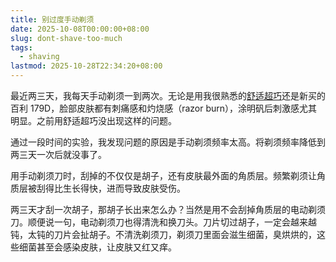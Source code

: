 ```yaml
---
title: 别过度手动剃须
date: 2025-10-08T00:00:00+08:00
slug: dont-shave-too-much
tags:
  - shaving
lastmod: 2025-10-28T22:34:20+08:00
---
```


最近两三天，我每天手动剃须一到两次。无论是用我很熟悉的[舒适超巧](/zh-cn/posts/2025/09/29/schick-exacta-2-review/)还是新买的百利 179D，脸部皮肤都有刺痛感和灼烧感（razor burn），涂明矾后刺激感尤其明显。之前用舒适超巧没出现这样的问题。

通过一段时间的实验，我发现问题的原因是手动剃须频率太高。将剃须频率降低到两三天一次后就没事了。

用手动剃须刀时，刮掉的不仅仅是胡子，还有皮肤最外面的角质层。频繁剃须让角质层被刮得比生长得快，进而导致皮肤受伤。

两三天才刮一次胡子，那胡子长出来怎么办？当然是用不会刮掉角质层的电动剃须刀。顺便说一句，电动剃须刀也得清洗和换刀头。刀片切过胡子，一定会越来越钝，太钝的刀片会扯胡子。不清洗剃须刀，剃须刀里面会滋生细菌，臭烘烘的，这些细菌甚至会感染皮肤，让皮肤又红又痒。